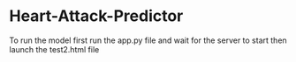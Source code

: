 # Heart-Attack-Predictor

To run the model first run the app.py file and wait for the server to start then launch the test2.html file
